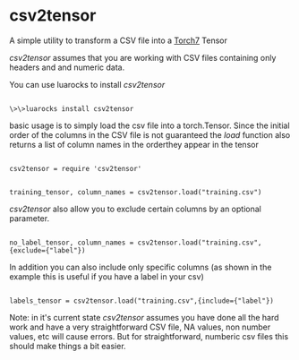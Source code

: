 # csv2tensor
A simple utility to transform a CSV file into a [Torch7](http://torch.ch) Tensor

*csv2tensor* assumes that you are working with CSV files containing only headers and and numeric data.

You can use luarocks to install *csv2tensor* 

<code>
\>\>luarocks install csv2tensor
</code>

basic usage is to simply load the csv file into a torch.Tensor. Since the initial order of the columns in the CSV file is not guaranteed the *load* function also returns a list of column names in the orderthey appear in the tensor

<code>
csv2tensor = require 'csv2tensor'

training_tensor, column_names = csv2tensor.load("training.csv")
</code>

*csv2tensor* also allow you to exclude certain columns by an optional parameter.

<code>
no_label_tensor, column_names = csv2tensor.load("training.csv",{exclude={"label"})    
</code>

In addition you can also include only specific columns (as shown in the example this is useful if you have a label in your csv)

<code>
labels_tensor = csv2tensor.load("training.csv",{include={"label"})    
</code>

Note: in it's current state *csv2tensor* assumes you have done all the hard work and have a very straightforward CSV file, NA values, non number values, etc will cause errors. But for straightforward, numberic csv files this should make things a bit easier.


